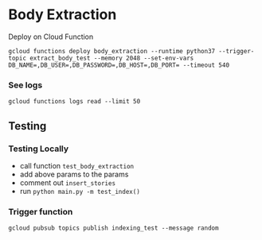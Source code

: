 # Body Extraction

Deploy on Cloud Function

`gcloud functions deploy body_extraction --runtime python37 --trigger-topic extract_body_test --memory 2048 --set-env-vars DB_NAME=,DB_USER=,DB_PASSWORD=,DB_HOST=,DB_PORT= --timeout 540`

### See logs

`gcloud functions logs read --limit 50`


## Testing

### Testing Locally

* call function `test_body_extraction`
* add above params to the params
* comment out `insert_stories`
* run `python main.py -m test_index()`

### Trigger function

`gcloud pubsub topics publish indexing_test --message random`
